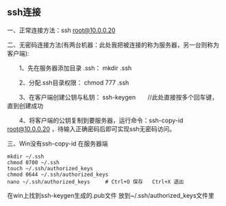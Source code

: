 
## ssh连接
一、正常连接方法：ssh root@10.0.0.20

二、无密码连接方法(有两台机器：此处我把被连接的称为服务器，另一台则称为客户端):

　　1、先在服务器添加目录 .ssh： mkdir  .ssh

　　2、分配.ssh目录权限： chmod 777 .ssh

　　3、在客户端创建公钥与私钥： ssh-keygen　　//此处直接按多个回车键，直到创建成功

　　4、将客户端的公钥复制到要服务器，运行命令：ssh-copy-id root@10.0.0.20 ，待输入正确密码后即可实现ssh无密码访问。

三、Win没有ssh-copy-id
在服务器端
```
mkdir ~/.ssh
chmod 0700 ~/.ssh
touch ~/.ssh/authorized_keys
chmod 0644 ~/.ssh/authorized_keys
nano ~/.ssh/authorized_keys     # Ctrl+O 保存   Ctrl+X 退出
```
在win上找到ssh-keygen生成的.pub文件 放到~/.ssh/authorized_keys文件里

